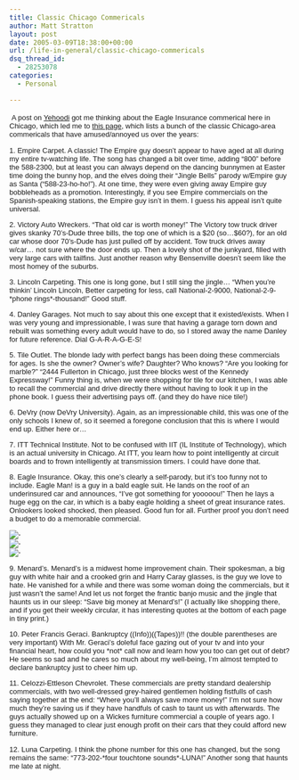 ```yaml
---
title: Classic Chicago Commericals
author: Matt Stratton
layout: post
date: 2005-03-09T18:38:00+00:00
url: /life-in-general/classic-chicago-commericals
dsq_thread_id:
  - 28253078
categories:
  - Personal

---
```

&nbsp;<font face="Arial,Helvetica,Geneva,Swiss,SunSans-Regular" size="2">A post on&nbsp;<a href="https://www.yehoodi.com/" target="_blank">Yehoodi</a> got me thinking about the Eagle Insurance commerical here in Chicago, which led me to <a href="https://www.bintgoddess.com/2003_08_01_bintlogarchive.html" target="_blank">this page</a>, which lists a bunch of the classic Chicago-area commericals that have amused/annoyed us over the years:</p> 

<p>
  1. Empire Carpet. A classic! The Empire guy doesn&#8217;t appear to have aged at all during my entire tv-watching life. The song has changed a bit over time, adding &#8220;800&#8221; before the 588-2300, but at least you can always depend on the dancing bunnymen at Easter time doing the bunny hop, and the elves doing their &#8220;Jingle Bells&#8221; parody w/Empire guy as Santa (&#8220;588-23-ho-ho!&#8221;). At one time, they were even giving away Empire guy bobbleheads as a promotion. Interestingly, if you see Empire commercials on the Spanish-speaking stations, the Empire guy isn&#8217;t in them. I guess his appeal isn&#8217;t quite universal.
</p>

<p>
  2. Victory Auto Wreckers. &#8220;That old car is worth money!&#8221; The Victory tow truck driver gives skanky 70&#8217;s-Dude three bills, the top one of which is a $20 (so&#8230;$60?), for an old car whose door 70&#8217;s-Dude has just pulled off by accident. Tow truck drives away w/car&#8230; not sure where the door ends up. Then a lovely shot of the junkyard, filled with very large cars with tailfins. Just another reason why Bensenville doesn&#8217;t seem like the most homey of the suburbs.
</p>

<p>
  3. Lincoln Carpeting. This one is long gone, but I still sing the jingle&#8230; &#8220;When you&#8217;re thinkin&#8217; Lincoln Lincoln, Better carpeting for less, call National-2-9000, National-2-9- *phone rings*-thousand!&#8221; Good stuff.
</p>

<p>
  4. Danley Garages. Not much to say about this one except that it existed/exists. When I was very young and impressionable, I was sure that having a garage torn down and rebuilt was something every adult would have to do, so I stored away the name Danley for future reference. Dial G-A-R-A-G-E-S!
</p>

<p>
  5. Tile Outlet. The blonde lady with perfect bangs has been doing these commercials for ages. Is she the owner? Owner&#8217;s wife? Daughter? Who knows? &#8220;Are you looking for marble?&#8221; &#8220;2444 Fullerton in Chicago, just three blocks west of the Kennedy Expressway!&#8221; Funny thing is, when we were shopping for tile for our kitchen, I was able to recall the commercial and drive directly there without having to look it up in the phone book. I guess their advertising pays off. (and they do have nice tile!)
</p>

<p>
  6. DeVry (now DeVry University). Again, as an impressionable child, this was one of the only schools I knew of, so it seemed a foregone conclusion that this is where I would end up. Either here or&#8230;
</p>

<p>
  7. ITT Technical Institute. Not to be confused with IIT (IL Institute of Technology), which is an actual university in Chicago. At ITT, you learn how to point intelligently at circuit boards and to frown intelligently at transmission timers. I could have done that.
</p>

<p>
  8. Eagle Insurance. Okay, this one&#8217;s clearly a self-parody, but it&#8217;s too funny not to include. Eagle Man! is a guy in a bald eagle suit. He lands on the roof of an underinsured car and announces, &#8220;I&#8217;ve got something for yooooou!&#8221; Then he lays a huge egg on the car, in which is a baby eagle holding a sheet of great insurance rates. Onlookers looked shocked, then pleased. Good fun for all. Further proof you don&#8217;t need a budget to do a memorable commercial.
</p>

<p>
  <img alt=" - " src="https://www.rdrproductions.com/eagleman_pic1.jpg" /><br /> <img alt=" - " src="https://www.rdrproductions.com/eagleman_pic2.jpg" /><br /> <img alt=" - " src="https://www.rdrproductions.com/eagleman_pic3.jpg" />
</p>

<p>
  9. Menard&#8217;s. Menard&#8217;s is a midwest home improvement chain. Their spokesman, a big guy with white hair and a crooked grin and Harry Caray glasses, is the guy we love to hate. He vanished for a while and there was some woman doing the commercials, but it just wasn&#8217;t the same! And let us not forget the frantic banjo music and the jingle that haunts us in our sleep: &#8220;Save big money at Menard&#8217;s!&#8221; (I actually like shopping there, and if you get their weekly circular, it has interesting quotes at the bottom of each page in tiny print.)
</p>

<p>
  10. Peter Francis Geraci. Bankruptcy ((Info))((Tapes))!! (the double parentheses are very important) With Mr. Geraci&#8217;s doleful face gazing out of your tv and into your financial heart, how could you *not* call now and learn how you too can get out of debt? He seems so sad and he cares so much about my well-being, I&#8217;m almost tempted to declare bankruptcy just to cheer him up.
</p>

<p>
  11. Celozzi-Ettleson Chevrolet. These commercials are pretty standard dealership commercials, with two well-dressed grey-haired gentlemen holding fistfulls of cash saying together at the end: &#8220;Where you&#8217;ll always save more money!&#8221; I&#8217;m not sure how much they&#8217;re saving us if they have handfuls of cash to taunt us with afterwards. The guys actually showed up on a Wickes furniture commercial a couple of years ago. I guess they managed to clear just enough profit on their cars that they could afford new furniture.
</p>

<p>
  12. Luna Carpeting. I think the phone number for this one has changed, but the song remains the same: &#8220;773-202-*four touchtone sounds*-LUNA!&#8221; Another song that haunts me late at night.</font>
</p>